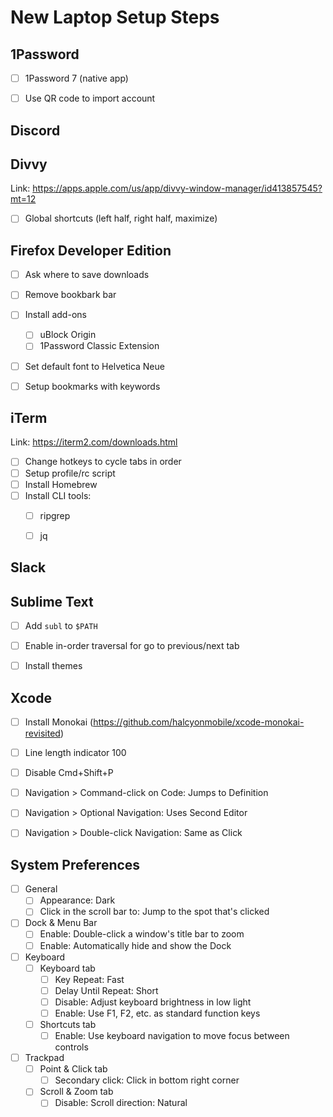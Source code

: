 # New Laptop Setup Steps


## 1Password

- [ ] 1Password 7 (native app)
- [ ] Use QR code to import account


## Discord


## Divvy

Link: https://apps.apple.com/us/app/divvy-window-manager/id413857545?mt=12

- [ ] Global shortcuts (left half, right half, maximize)


## Firefox Developer Edition

- [ ] Ask where to save downloads
- [ ] Remove bookbark bar
- [ ] Install add-ons
	- [ ] uBlock Origin
	- [ ] 1Password Classic Extension
- [ ] Set default font to Helvetica Neue
- [ ] Setup bookmarks with keywords


## iTerm

Link: https://iterm2.com/downloads.html

- [ ] Change hotkeys to cycle tabs in order
- [ ] Setup profile/rc script
- [ ] Install Homebrew
- [ ] Install CLI tools:
	- [ ] ripgrep
    - [ ] jq


## Slack


## Sublime Text

- [ ] Add `subl` to `$PATH`
- [ ] Enable in-order traversal for go to previous/next tab
- [ ] Install themes


## Xcode

- [ ] Install Monokai (https://github.com/halcyonmobile/xcode-monokai-revisited)
- [ ] Line length indicator 100
- [ ] Disable Cmd+Shift+P
- [ ] Navigation > Command-click on Code: Jumps to Definition
- [ ] Navigation > Optional Navigation: Uses Second Editor
- [ ] Navigation > Double-click Navigation: Same as Click


## System Preferences

- [ ] General
    - [ ] Appearance: Dark
    - [ ] Click in the scroll bar to: Jump to the spot that's clicked
- [ ] Dock & Menu Bar
    - [ ] Enable: Double-click a window's title bar to zoom
    - [ ] Enable: Automatically hide and show the Dock
- [ ] Keyboard
    - [ ] Keyboard tab
        - [ ] Key Repeat: Fast
        - [ ] Delay Until Repeat: Short
        - [ ] Disable: Adjust keyboard brightness in low light
        - [ ] Enable: Use F1, F2, etc. as standard function keys
    - [ ] Shortcuts tab
        - [ ] Enable: Use keyboard navigation to move focus between controls
- [ ] Trackpad
    - [ ] Point & Click tab
        - [ ] Secondary click: Click in bottom right corner
    - [ ] Scroll & Zoom tab
        - [ ] Disable: Scroll direction: Natural
